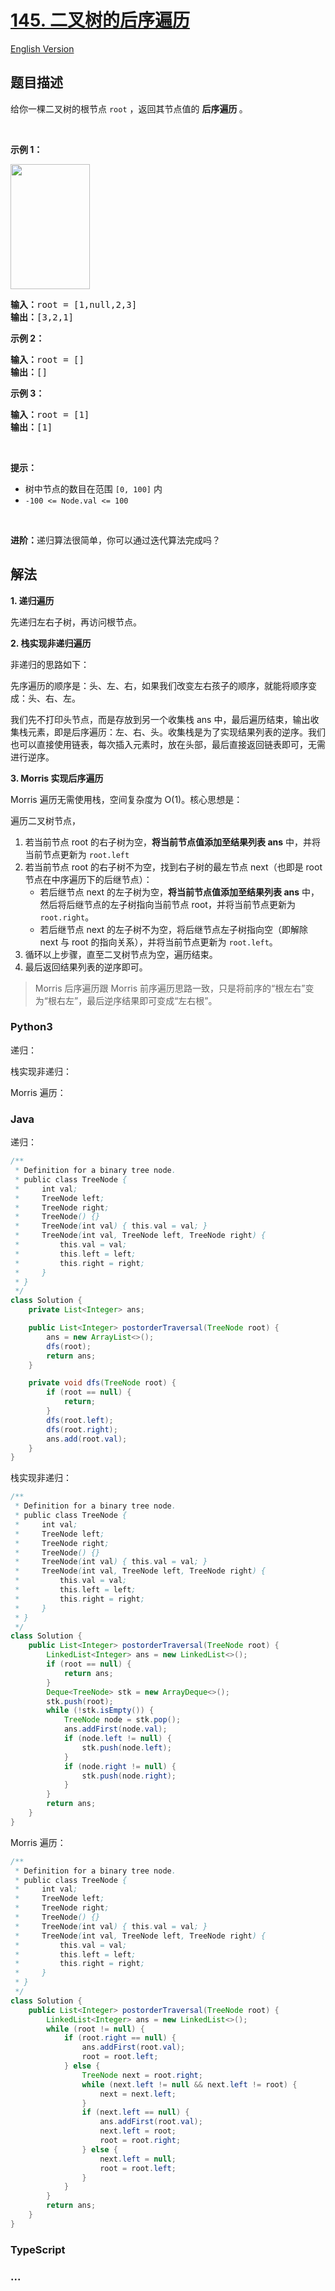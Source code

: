 # [145. 二叉树的后序遍历](https://leetcode.cn/problems/binary-tree-postorder-traversal)

[English Version](/solution/0100-0199/0145.Binary%20Tree%20Postorder%20Traversal/README_EN.md)

## 题目描述

<!-- 这里写题目描述 -->

<p>给你一棵二叉树的根节点 <code>root</code> ，返回其节点值的 <strong>后序遍历 </strong>。</p>

<p>&nbsp;</p>

<p><strong>示例 1：</strong></p>
<img alt="" src="https://fastly.jsdelivr.net/gh/doocs/leetcode@main/solution/0100-0199/0145.Binary%20Tree%20Postorder%20Traversal/images/pre1.jpg" style="width: 127px; height: 200px;" />
<pre>
<strong>输入：</strong>root = [1,null,2,3]
<strong>输出：</strong>[3,2,1]
</pre>

<p><strong>示例 2：</strong></p>

<pre>
<strong>输入：</strong>root = []
<strong>输出：</strong>[]
</pre>

<p><strong>示例 3：</strong></p>

<pre>
<strong>输入：</strong>root = [1]
<strong>输出：</strong>[1]
</pre>

<p>&nbsp;</p>

<p><strong>提示：</strong></p>

<ul>
	<li>树中节点的数目在范围 <code>[0, 100]</code> 内</li>
	<li><code>-100 &lt;= Node.val &lt;= 100</code></li>
</ul>

<p>&nbsp;</p>

<p><strong>进阶：</strong>递归算法很简单，你可以通过迭代算法完成吗？</p>

## 解法

<!-- 这里可写通用的实现逻辑 -->

**1. 递归遍历**

先递归左右子树，再访问根节点。

**2. 栈实现非递归遍历**

非递归的思路如下：

先序遍历的顺序是：头、左、右，如果我们改变左右孩子的顺序，就能将顺序变成：头、右、左。

我们先不打印头节点，而是存放到另一个收集栈 ans 中，最后遍历结束，输出收集栈元素，即是后序遍历：左、右、头。收集栈是为了实现结果列表的逆序。我们也可以直接使用链表，每次插入元素时，放在头部，最后直接返回链表即可，无需进行逆序。

**3. Morris 实现后序遍历**

Morris 遍历无需使用栈，空间复杂度为 O(1)。核心思想是：

遍历二叉树节点，

1. 若当前节点 root 的右子树为空，**将当前节点值添加至结果列表 ans** 中，并将当前节点更新为 `root.left`
2. 若当前节点 root 的右子树不为空，找到右子树的最左节点 next（也即是 root 节点在中序遍历下的后继节点）：
    - 若后继节点 next 的左子树为空，**将当前节点值添加至结果列表 ans** 中，然后将后继节点的左子树指向当前节点 root，并将当前节点更新为 `root.right`。
    - 若后继节点 next 的左子树不为空，将后继节点左子树指向空（即解除 next 与 root 的指向关系），并将当前节点更新为 `root.left`。
3. 循环以上步骤，直至二叉树节点为空，遍历结束。
4. 最后返回结果列表的逆序即可。

> Morris 后序遍历跟 Morris 前序遍历思路一致，只是将前序的“根左右”变为“根右左”，最后逆序结果即可变成“左右根”。

<!-- tabs:start -->

### **Python3**

<!-- 这里可写当前语言的特殊实现逻辑 -->

递归：



栈实现非递归：



Morris 遍历：



### **Java**

<!-- 这里可写当前语言的特殊实现逻辑 -->

递归：

```java
/**
 * Definition for a binary tree node.
 * public class TreeNode {
 *     int val;
 *     TreeNode left;
 *     TreeNode right;
 *     TreeNode() {}
 *     TreeNode(int val) { this.val = val; }
 *     TreeNode(int val, TreeNode left, TreeNode right) {
 *         this.val = val;
 *         this.left = left;
 *         this.right = right;
 *     }
 * }
 */
class Solution {
    private List<Integer> ans;

    public List<Integer> postorderTraversal(TreeNode root) {
        ans = new ArrayList<>();
        dfs(root);
        return ans;
    }

    private void dfs(TreeNode root) {
        if (root == null) {
            return;
        }
        dfs(root.left);
        dfs(root.right);
        ans.add(root.val);
    }
}
```

栈实现非递归：

```java
/**
 * Definition for a binary tree node.
 * public class TreeNode {
 *     int val;
 *     TreeNode left;
 *     TreeNode right;
 *     TreeNode() {}
 *     TreeNode(int val) { this.val = val; }
 *     TreeNode(int val, TreeNode left, TreeNode right) {
 *         this.val = val;
 *         this.left = left;
 *         this.right = right;
 *     }
 * }
 */
class Solution {
    public List<Integer> postorderTraversal(TreeNode root) {
        LinkedList<Integer> ans = new LinkedList<>();
        if (root == null) {
            return ans;
        }
        Deque<TreeNode> stk = new ArrayDeque<>();
        stk.push(root);
        while (!stk.isEmpty()) {
            TreeNode node = stk.pop();
            ans.addFirst(node.val);
            if (node.left != null) {
                stk.push(node.left);
            }
            if (node.right != null) {
                stk.push(node.right);
            }
        }
        return ans;
    }
}
```

Morris 遍历：

```java
/**
 * Definition for a binary tree node.
 * public class TreeNode {
 *     int val;
 *     TreeNode left;
 *     TreeNode right;
 *     TreeNode() {}
 *     TreeNode(int val) { this.val = val; }
 *     TreeNode(int val, TreeNode left, TreeNode right) {
 *         this.val = val;
 *         this.left = left;
 *         this.right = right;
 *     }
 * }
 */
class Solution {
    public List<Integer> postorderTraversal(TreeNode root) {
        LinkedList<Integer> ans = new LinkedList<>();
        while (root != null) {
            if (root.right == null) {
                ans.addFirst(root.val);
                root = root.left;
            } else {
                TreeNode next = root.right;
                while (next.left != null && next.left != root) {
                    next = next.left;
                }
                if (next.left == null) {
                    ans.addFirst(root.val);
                    next.left = root;
                    root = root.right;
                } else {
                    next.left = null;
                    root = root.left;
                }
            }
        }
        return ans;
    }
}
```

### **TypeScript**





















### **...**

```

```


